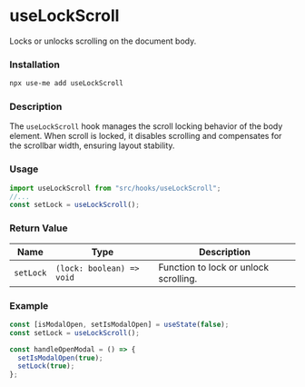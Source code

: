 # useLockScroll

Locks or unlocks scrolling on the document body.

### Installation

```bash
npx use-me add useLockScroll
```

### Description

The `useLockScroll` hook manages the scroll locking behavior of the body element. When scroll is locked, it disables scrolling and compensates for the scrollbar width, ensuring layout stability.

### Usage

```typescript
import useLockScroll from "src/hooks/useLockScroll";
//...
const setLock = useLockScroll();
```

### Return Value

| Name      | Type                      | Description                           |
| --------- | ------------------------- | ------------------------------------- |
| `setLock` | `(lock: boolean) => void` | Function to lock or unlock scrolling. |

### Example

```typescript
const [isModalOpen, setIsModalOpen] = useState(false);
const setLock = useLockScroll();

const handleOpenModal = () => {
  setIsModalOpen(true);
  setLock(true);
};
```

